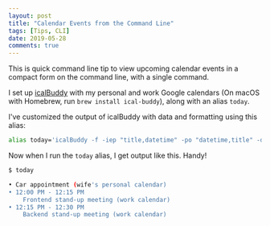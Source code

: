 ```yaml
---
layout: post
title: "Calendar Events from the Command Line"
tags: [Tips, CLI]
date: 2019-05-28
comments: true
---
```


This is quick command line tip to view upcoming calendar events in a compact form on the command line, with a single command.

I set up [icalBuddy](https://hasseg.org/icalBuddy/) with my personal and work Google calendars (On macOS with Homebrew, run `brew install ical-buddy`), along with an alias `today`.

I've customized the output of icalBuddy with data and formatting using this alias:

```bash
alias today='icalBuddy -f -iep "title,datetime" -po "datetime,title" -df "%RD" eventsToday'
```

Now when I run the `today` alias, I get output like this. Handy!

```bash
$ today

• Car appointment (wife's personal calendar)
• 12:00 PM - 12:15 PM
    Frontend stand-up meeting (work calendar)
• 12:15 PM - 12:30 PM
    Backend stand-up meeting (work calendar)
```
